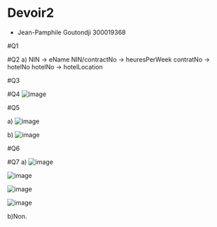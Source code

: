 # Devoir2
- Jean-Pamphile Goutondji 300019368

#Q1


#Q2
a) 
NIN -> eName
NIN/contractNo -> heuresPerWeek
contratNo -> hotelNo
hotelNo -> hotelLocation

#Q3


#Q4
![image](https://user-images.githubusercontent.com/43187263/115808276-339a6b00-a3b8-11eb-9898-2821b0826627.png)


#Q5

a) 
![image](https://user-images.githubusercontent.com/43187263/115806502-dcdf6200-a3b4-11eb-9b27-7d7f4af68701.png)

b) 
![image](https://user-images.githubusercontent.com/43187263/115806540-f2ed2280-a3b4-11eb-829d-c93710896689.png)


#Q6


#Q7
a)
![image](https://user-images.githubusercontent.com/43187263/115806277-778b7100-a3b4-11eb-8e19-885182cc8df3.png)

![image](https://user-images.githubusercontent.com/43187263/115806331-8ffb8b80-a3b4-11eb-9dae-21800e03a57a.png)

![image](https://user-images.githubusercontent.com/43187263/115806361-a275c500-a3b4-11eb-9142-02d3971fcfee.png)

![image](https://user-images.githubusercontent.com/43187263/115806390-b0c3e100-a3b4-11eb-83d4-3c7b54bab103.png)

b)Non.
